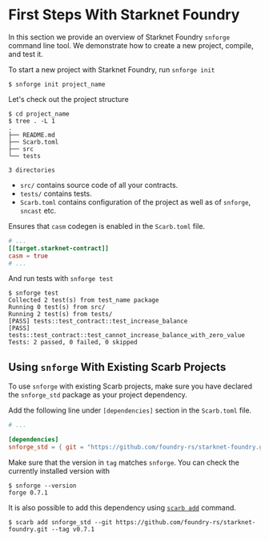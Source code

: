 # First Steps With Starknet Foundry

In this section we provide an overview of Starknet Foundry `snforge` command line tool.
We demonstrate how to create a new project, compile, and test it.

To start a new project with Starknet Foundry, run `snforge init`

```shell
$ snforge init project_name
```

Let's check out the project structure

```shell
$ cd project_name
$ tree . -L 1
.
├── README.md
├── Scarb.toml
├── src
└── tests

3 directories
```

* `src/` contains source code of all your contracts.
* `tests/` contains tests.
* `Scarb.toml` contains configuration of the project as well as of `snforge`, `sncast` etc.

Ensures that `casm` codegen is enabled in the `Scarb.toml` file.

```toml
# ...
[[target.starknet-contract]]
casm = true
# ...
```

And run tests with `snforge test`

```shell
$ snforge test
Collected 2 test(s) from test_name package
Running 0 test(s) from src/
Running 2 test(s) from tests/
[PASS] tests::test_contract::test_increase_balance
[PASS] tests::test_contract::test_cannot_increase_balance_with_zero_value
Tests: 2 passed, 0 failed, 0 skipped
```

## Using `snforge` With Existing Scarb Projects

To use `snforge` with existing Scarb projects, make sure you have declared the `snforge_std` package as your project
dependency.

Add the following line under `[dependencies]` section in the `Scarb.toml` file.

```toml
# ...

[dependencies]
snforge_std = { git = "https://github.com/foundry-rs/starknet-foundry.git", tag = "v0.7.1" }
```

Make sure that the version in `tag` matches `snforge`. You can check the currently installed version with

```shell
$ snforge --version
forge 0.7.1
```

It is also possible to add this dependency
using [`scarb add`](https://docs.swmansion.com/scarb/docs/guides/dependencies.html#adding-a-dependency-via-scarb-add)
command.

```shell
$ scarb add snforge_std --git https://github.com/foundry-rs/starknet-foundry.git --tag v0.7.1
```
